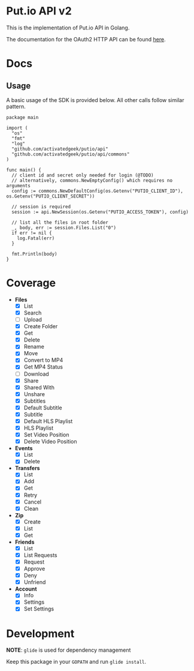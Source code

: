 # Put.io API v2

This is the implementation of Put.io API in Golang.

The documentation for the OAuth2 HTTP API can be found [here](https://api.put.io/v2/docs/gettingstarted.html).

# Docs

## Usage

A basic usage of the SDK is provided below. All other calls follow similar pattern.

```
package main

import (
  "os"
  "fmt"
  "log"
  "github.com/activatedgeek/putio/api"
  "github.com/activatedgeek/putio/api/commons"
)

func main() {
  // client id and secret only needed for login (@TODO)
  // alternatively, commons.NewEmptyConfig() which requires no arguments
  config := commons.NewDefaultConfig(os.Getenv("PUTIO_CLIENT_ID"), os.Getenv("PUTIO_CLIENT_SECRET"))

  // session is required
  session := api.NewSession(os.Getenv("PUTIO_ACCESS_TOKEN"), config)

  // list all the files in root folder
  _, body, err := session.Files.List("0")
  if err != nil {
    log.Fatal(err)
  }

  fmt.Println(body)
}

```

# Coverage

* **Files**
  - [x] List
  - [x] Search
  - [ ] Upload
  - [x] Create Folder
  - [x] Get
  - [x] Delete
  - [x] Rename
  - [x] Move
  - [x] Convert to MP4
  - [x] Get MP4 Status
  - [ ] Download
  - [x] Share
  - [x] Shared With
  - [x] Unshare
  - [x] Subtitles
  - [x] Default Subtitle
  - [x] Subtitle
  - [x] Default HLS Playlist
  - [x] HLS Playlist
  - [x] Set Video Position
  - [x] Delete Video Position

* **Events**
  - [x] List
  - [x] Delete

* **Transfers**
  - [x] List
  - [x] Add
  - [x] Get
  - [x] Retry
  - [x] Cancel
  - [x] Clean

* **Zip**
  - [x] Create
  - [x] List
  - [x] Get

* **Friends**
  - [x] List
  - [x] List Requests
  - [x] Request
  - [x] Approve
  - [x] Deny
  - [x] Unfriend

* **Account**
  - [x] Info
  - [x] Settings
  - [x] Set Settings

# Development

**NOTE**: `glide` is used for dependency management

Keep this package in your `GOPATH` and run `glide install`.
